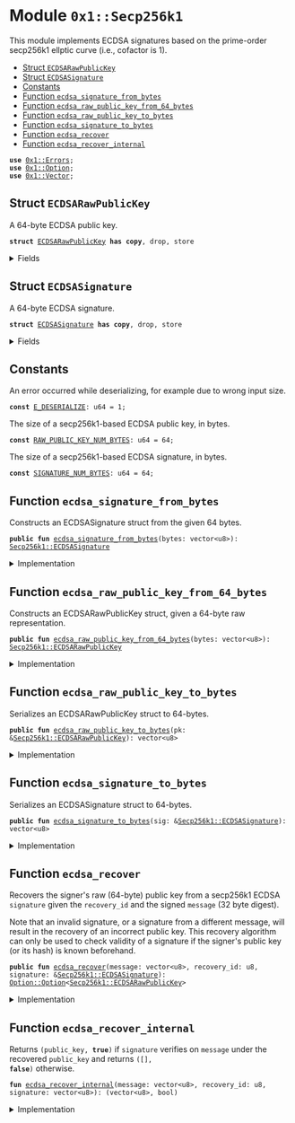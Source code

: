 
<a name="0x1_Secp256k1"></a>

# Module `0x1::Secp256k1`

This module implements ECDSA signatures based on the prime-order secp256k1 ellptic curve (i.e., cofactor is 1).


-  [Struct `ECDSARawPublicKey`](#0x1_Secp256k1_ECDSARawPublicKey)
-  [Struct `ECDSASignature`](#0x1_Secp256k1_ECDSASignature)
-  [Constants](#@Constants_0)
-  [Function `ecdsa_signature_from_bytes`](#0x1_Secp256k1_ecdsa_signature_from_bytes)
-  [Function `ecdsa_raw_public_key_from_64_bytes`](#0x1_Secp256k1_ecdsa_raw_public_key_from_64_bytes)
-  [Function `ecdsa_raw_public_key_to_bytes`](#0x1_Secp256k1_ecdsa_raw_public_key_to_bytes)
-  [Function `ecdsa_signature_to_bytes`](#0x1_Secp256k1_ecdsa_signature_to_bytes)
-  [Function `ecdsa_recover`](#0x1_Secp256k1_ecdsa_recover)
-  [Function `ecdsa_recover_internal`](#0x1_Secp256k1_ecdsa_recover_internal)


<pre><code><b>use</b> <a href="Errors.md#0x1_Errors">0x1::Errors</a>;
<b>use</b> <a href="Option.md#0x1_Option">0x1::Option</a>;
<b>use</b> <a href="Vector.md#0x1_Vector">0x1::Vector</a>;
</code></pre>



<a name="0x1_Secp256k1_ECDSARawPublicKey"></a>

## Struct `ECDSARawPublicKey`

A 64-byte ECDSA public key.


<pre><code><b>struct</b> <a href="Secp256k1.md#0x1_Secp256k1_ECDSARawPublicKey">ECDSARawPublicKey</a> <b>has</b> <b>copy</b>, drop, store
</code></pre>



<details>
<summary>Fields</summary>


<dl>
<dt>
<code>bytes: vector&lt;u8&gt;</code>
</dt>
<dd>

</dd>
</dl>


</details>

<a name="0x1_Secp256k1_ECDSASignature"></a>

## Struct `ECDSASignature`

A 64-byte ECDSA signature.


<pre><code><b>struct</b> <a href="Secp256k1.md#0x1_Secp256k1_ECDSASignature">ECDSASignature</a> <b>has</b> <b>copy</b>, drop, store
</code></pre>



<details>
<summary>Fields</summary>


<dl>
<dt>
<code>bytes: vector&lt;u8&gt;</code>
</dt>
<dd>

</dd>
</dl>


</details>

<a name="@Constants_0"></a>

## Constants


<a name="0x1_Secp256k1_E_DESERIALIZE"></a>

An error occurred while deserializing, for example due to wrong input size.


<pre><code><b>const</b> <a href="Secp256k1.md#0x1_Secp256k1_E_DESERIALIZE">E_DESERIALIZE</a>: u64 = 1;
</code></pre>



<a name="0x1_Secp256k1_RAW_PUBLIC_KEY_NUM_BYTES"></a>

The size of a secp256k1-based ECDSA public key, in bytes.


<pre><code><b>const</b> <a href="Secp256k1.md#0x1_Secp256k1_RAW_PUBLIC_KEY_NUM_BYTES">RAW_PUBLIC_KEY_NUM_BYTES</a>: u64 = 64;
</code></pre>



<a name="0x1_Secp256k1_SIGNATURE_NUM_BYTES"></a>

The size of a secp256k1-based ECDSA signature, in bytes.


<pre><code><b>const</b> <a href="Secp256k1.md#0x1_Secp256k1_SIGNATURE_NUM_BYTES">SIGNATURE_NUM_BYTES</a>: u64 = 64;
</code></pre>



<a name="0x1_Secp256k1_ecdsa_signature_from_bytes"></a>

## Function `ecdsa_signature_from_bytes`

Constructs an ECDSASignature struct from the given 64 bytes.


<pre><code><b>public</b> <b>fun</b> <a href="Secp256k1.md#0x1_Secp256k1_ecdsa_signature_from_bytes">ecdsa_signature_from_bytes</a>(bytes: vector&lt;u8&gt;): <a href="Secp256k1.md#0x1_Secp256k1_ECDSASignature">Secp256k1::ECDSASignature</a>
</code></pre>



<details>
<summary>Implementation</summary>


<pre><code><b>public</b> <b>fun</b> <a href="Secp256k1.md#0x1_Secp256k1_ecdsa_signature_from_bytes">ecdsa_signature_from_bytes</a>(bytes: vector&lt;u8&gt;): <a href="Secp256k1.md#0x1_Secp256k1_ECDSASignature">ECDSASignature</a> {
    <b>assert</b>!(<a href="Vector.md#0x1_Vector_length">Vector::length</a>(&bytes) == <a href="Secp256k1.md#0x1_Secp256k1_SIGNATURE_NUM_BYTES">SIGNATURE_NUM_BYTES</a>, <a href="Errors.md#0x1_Errors_invalid_argument">Errors::invalid_argument</a>(<a href="Secp256k1.md#0x1_Secp256k1_E_DESERIALIZE">E_DESERIALIZE</a>));
    <a href="Secp256k1.md#0x1_Secp256k1_ECDSASignature">ECDSASignature</a> { bytes }
}
</code></pre>



</details>

<a name="0x1_Secp256k1_ecdsa_raw_public_key_from_64_bytes"></a>

## Function `ecdsa_raw_public_key_from_64_bytes`

Constructs an ECDSARawPublicKey struct, given a 64-byte raw representation.


<pre><code><b>public</b> <b>fun</b> <a href="Secp256k1.md#0x1_Secp256k1_ecdsa_raw_public_key_from_64_bytes">ecdsa_raw_public_key_from_64_bytes</a>(bytes: vector&lt;u8&gt;): <a href="Secp256k1.md#0x1_Secp256k1_ECDSARawPublicKey">Secp256k1::ECDSARawPublicKey</a>
</code></pre>



<details>
<summary>Implementation</summary>


<pre><code><b>public</b> <b>fun</b> <a href="Secp256k1.md#0x1_Secp256k1_ecdsa_raw_public_key_from_64_bytes">ecdsa_raw_public_key_from_64_bytes</a>(bytes: vector&lt;u8&gt;): <a href="Secp256k1.md#0x1_Secp256k1_ECDSARawPublicKey">ECDSARawPublicKey</a> {
    <b>assert</b>!(<a href="Vector.md#0x1_Vector_length">Vector::length</a>(&bytes) == <a href="Secp256k1.md#0x1_Secp256k1_RAW_PUBLIC_KEY_NUM_BYTES">RAW_PUBLIC_KEY_NUM_BYTES</a>, <a href="Errors.md#0x1_Errors_invalid_argument">Errors::invalid_argument</a>(<a href="Secp256k1.md#0x1_Secp256k1_E_DESERIALIZE">E_DESERIALIZE</a>));
    <a href="Secp256k1.md#0x1_Secp256k1_ECDSARawPublicKey">ECDSARawPublicKey</a> { bytes }
}
</code></pre>



</details>

<a name="0x1_Secp256k1_ecdsa_raw_public_key_to_bytes"></a>

## Function `ecdsa_raw_public_key_to_bytes`

Serializes an ECDSARawPublicKey struct to 64-bytes.


<pre><code><b>public</b> <b>fun</b> <a href="Secp256k1.md#0x1_Secp256k1_ecdsa_raw_public_key_to_bytes">ecdsa_raw_public_key_to_bytes</a>(pk: &<a href="Secp256k1.md#0x1_Secp256k1_ECDSARawPublicKey">Secp256k1::ECDSARawPublicKey</a>): vector&lt;u8&gt;
</code></pre>



<details>
<summary>Implementation</summary>


<pre><code><b>public</b> <b>fun</b> <a href="Secp256k1.md#0x1_Secp256k1_ecdsa_raw_public_key_to_bytes">ecdsa_raw_public_key_to_bytes</a>(pk: &<a href="Secp256k1.md#0x1_Secp256k1_ECDSARawPublicKey">ECDSARawPublicKey</a>): vector&lt;u8&gt; {
    *&pk.bytes
}
</code></pre>



</details>

<a name="0x1_Secp256k1_ecdsa_signature_to_bytes"></a>

## Function `ecdsa_signature_to_bytes`

Serializes an ECDSASignature struct to 64-bytes.


<pre><code><b>public</b> <b>fun</b> <a href="Secp256k1.md#0x1_Secp256k1_ecdsa_signature_to_bytes">ecdsa_signature_to_bytes</a>(sig: &<a href="Secp256k1.md#0x1_Secp256k1_ECDSASignature">Secp256k1::ECDSASignature</a>): vector&lt;u8&gt;
</code></pre>



<details>
<summary>Implementation</summary>


<pre><code><b>public</b> <b>fun</b> <a href="Secp256k1.md#0x1_Secp256k1_ecdsa_signature_to_bytes">ecdsa_signature_to_bytes</a>(sig: &<a href="Secp256k1.md#0x1_Secp256k1_ECDSASignature">ECDSASignature</a>): vector&lt;u8&gt; {
    *&sig.bytes
}
</code></pre>



</details>

<a name="0x1_Secp256k1_ecdsa_recover"></a>

## Function `ecdsa_recover`

Recovers the signer's raw (64-byte) public key from a secp256k1 ECDSA <code>signature</code> given the <code>recovery_id</code> and the signed
<code>message</code> (32 byte digest).

Note that an invalid signature, or a signature from a different message, will result in the recovery of an
incorrect public key. This recovery algorithm can only be used to check validity of a signature if the signer's
public key (or its hash) is known beforehand.


<pre><code><b>public</b> <b>fun</b> <a href="Secp256k1.md#0x1_Secp256k1_ecdsa_recover">ecdsa_recover</a>(message: vector&lt;u8&gt;, recovery_id: u8, signature: &<a href="Secp256k1.md#0x1_Secp256k1_ECDSASignature">Secp256k1::ECDSASignature</a>): <a href="Option.md#0x1_Option_Option">Option::Option</a>&lt;<a href="Secp256k1.md#0x1_Secp256k1_ECDSARawPublicKey">Secp256k1::ECDSARawPublicKey</a>&gt;
</code></pre>



<details>
<summary>Implementation</summary>


<pre><code><b>public</b> <b>fun</b> <a href="Secp256k1.md#0x1_Secp256k1_ecdsa_recover">ecdsa_recover</a>(
    message: vector&lt;u8&gt;,
    recovery_id: u8,
    signature: &<a href="Secp256k1.md#0x1_Secp256k1_ECDSASignature">ECDSASignature</a>,
): <a href="Option.md#0x1_Option">Option</a>&lt;<a href="Secp256k1.md#0x1_Secp256k1_ECDSARawPublicKey">ECDSARawPublicKey</a>&gt; {
    <b>let</b> (pk, success) = <a href="Secp256k1.md#0x1_Secp256k1_ecdsa_recover_internal">ecdsa_recover_internal</a>(message, recovery_id, *&signature.bytes);
    <b>if</b> (success) {
        <a href="Option.md#0x1_Option_some">Option::some</a>(<a href="Secp256k1.md#0x1_Secp256k1_ecdsa_raw_public_key_from_64_bytes">ecdsa_raw_public_key_from_64_bytes</a>(pk))
    } <b>else</b> {
        <a href="Option.md#0x1_Option_none">Option::none</a>&lt;<a href="Secp256k1.md#0x1_Secp256k1_ECDSARawPublicKey">ECDSARawPublicKey</a>&gt;()
    }
}
</code></pre>



</details>

<a name="0x1_Secp256k1_ecdsa_recover_internal"></a>

## Function `ecdsa_recover_internal`

Returns <code>(public_key, <b>true</b>)</code> if <code>signature</code> verifies on <code>message</code> under the recovered <code>public_key</code>
and returns <code>([], <b>false</b>)</code> otherwise.


<pre><code><b>fun</b> <a href="Secp256k1.md#0x1_Secp256k1_ecdsa_recover_internal">ecdsa_recover_internal</a>(message: vector&lt;u8&gt;, recovery_id: u8, signature: vector&lt;u8&gt;): (vector&lt;u8&gt;, bool)
</code></pre>



<details>
<summary>Implementation</summary>


<pre><code><b>native</b> <b>fun</b> <a href="Secp256k1.md#0x1_Secp256k1_ecdsa_recover_internal">ecdsa_recover_internal</a>(
    message: vector&lt;u8&gt;,
    recovery_id: u8,
    signature: vector&lt;u8&gt;
): (vector&lt;u8&gt;, bool);
</code></pre>



</details>
